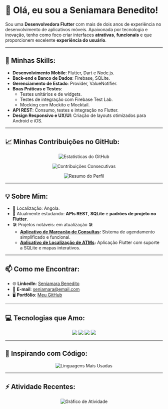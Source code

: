 
# 👋 Olá, eu sou a Seniamara Benedito!

Sou uma **Desenvolvedora Flutter** com mais de dois anos de experiência no desenvolvimento de aplicativos móveis. Apaixonada por tecnologia e inovação, tenho como foco criar interfaces **atrativas**, **funcionais** e que proporcionem excelente **experiência do usuário**.

---

## 🚀 Minhas Skills:
- **Desenvolvimento Mobile**: Flutter, Dart e Node.js.
- **Back-end e Banco de Dados**: Firebase, SQLite.
- **Gerenciamento de Estado**: Provider, ValueNotifier.
- **Boas Práticas e Testes**:
  - Testes unitários e de widgets.
  - Testes de integração com Firebase Test Lab.
  - Mocking com Mockito e Mocktail.
- **API REST**: Consumo, testes e integração no Flutter.
- **Design Responsivo e UX/UI**: Criação de layouts otimizados para Android e iOS.

---

## 📈 Minhas Contribuições no GitHub:
<p align="center">
  <img src="https://github-readme-stats.vercel.app/api?username=seniamara&show_icons=true&theme=radical" alt="Estatísticas do GitHub" />
</p>
<p align="center">
  <img src="https://github-readme-streak-stats.herokuapp.com/?user=seniamara&theme=radical" alt="Contribuições Consecutivas" />
</p>
<p align="center">
  <img src="https://github-profile-summary-cards.vercel.app/api/cards/profile-details?username=seniamara&theme=radical" alt="Resumo do Perfil" />
</p>

---

## 💡 Sobre Mim:
- 📍 Localização: Angola.
- 🌱 Atualmente estudando: **APIs REST**, **SQLite** e **padrões de projeto no Flutter**.
- 🛠️ Projetos notáveis: em atualização 🛠️
  - **[Aplicativo de Marcação de Consultas](https://github.com/seu-usuario/projeto1):** Sistema de agendamento simplificado e funcional.
  - **[Aplicativo de Localização de ATMs](https://github.com/seu-usuario/projeto2):** Aplicação Flutter com suporte a SQLite e mapas interativos.

---

## 📫 Como me Encontrar:
- 🌐 **LinkedIn**: [Seniamara Benedito]([https://linkedin.com/in/seu-perfil](https://www.linkedin.com/in/seniamara-benedito-04630731b?utm_source=share&utm_campaign=share_via&utm_content=profile&utm_medium=android_app))
- 📧 **E-mail**: seniamara@email.com
- 🖥️ **Portfólio**: [Meu GitHub](https://github.com/seniamara)

---

## 💻 Tecnologias que Amo:
<p align="center">
  <img src="https://img.shields.io/badge/Flutter-02569B?style=for-the-badge&logo=flutter&logoColor=white" />
  <img src="https://img.shields.io/badge/Dart-0175C2?style=for-the-badge&logo=dart&logoColor=white" />
  <img src="https://img.shields.io/badge/Firebase-FFCA28?style=for-the-badge&logo=firebase&logoColor=black" />
  <img src="https://img.shields.io/badge/Node.js-339933?style=for-the-badge&logo=nodedotjs&logoColor=white" />
</p>

---

## 🌟 Inspirando com Código:
<p align="center">
  <img src="https://github-readme-stats.vercel.app/api/top-langs/?username=seniamara&layout=compact&theme=radical" alt="Linguagens Mais Usadas" />
</p>

---

## ⚡ Atividade Recentes:
<p align="center">
  <img src="https://github-readme-activity-graph.vercel.app/graph?username=seniamara&theme=nightowl" alt="Gráfico de Atividade" />
</p>
















<!--
**seniamara/seniamara** is a ✨ _special_ ✨ repository because its `README.md` (this file) appears on your GitHub profile.

Here are some ideas to get you started:

- 🔭 I’m currently working on ...
- 🌱 I’m currently learning ...
- 👯 I’m looking to collaborate on ...
- 🤔 I’m looking for help with ...
- 💬 Ask me about ...
- 📫 How to reach me: ...
- 😄 Pronouns: ...
- ⚡ Fun fact: ...
-->
